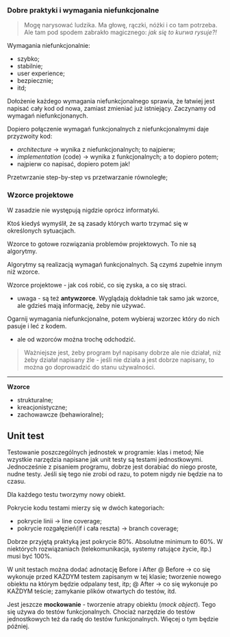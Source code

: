 ### Dobre praktyki i wymagania niefunkcjonalne

>Mogę narysować ludzika. Ma głowę, rączki, nóżki i co tam potrzeba. Ale tam pod spodem zabrakło magicznego: _jak się to kurwa rysuje?!_

Wymagania niefunkcjonalnie:
- szybko;
- stabilnie;
- user experience;
- bezpiecznie;
- itd;

Dołożenie każdego wymagania niefunkcjonalnego sprawia, że łatwiej jest napisać cały kod od nowa, zamiast zmieniać już istniejący.
Zaczynamy od wymagań niefunkcjonanych.

Dopiero połączenie wymagań funkcjonalnych z niefunkcjonalmymi daje przyzwoity kod:
- _architecture_ -> wynika z niefunkcjonalnych; to najpierw;
- _implementation_ (code) -> wynika z funkcjonalnych; a to dopiero potem;
- najpierw co napisać, dopiero potem jak!

Przetwrzanie step-by-step vs przetwarzanie równoległe;

### Wzorce projektowe

W zasadzie nie występują nigdzie oprócz informatyki.

Ktoś kiedyś wymyślił, że są zasady których warto trzymać się w określonych sytuacjach.

Wzorce to gotowe rozwiązania problemów projektowych. To nie są algorytmy.

Algorytmy są realizacją wymagań funkcjonalnych. Są czymś zupełnie innym niż wzorce.

Wzorce projektowe - jak coś robić, co się zyska, a co się straci.
- uwaga - są też **antywzorce**. Wyglądają dokładnie tak samo jak wzorce, ale gdzieś mają informację, żeby nie używać.

Ogarnij wymagania niefunkcjonalne, potem wybieraj wzorzec który do nich pasuje i leć z kodem.
- ale od wzorców można trochę odchodzić.

> Ważniejsze jest, żeby program był napisany dobrze ale nie działał, niż żeby działał napisany źle - jeśli nie działa a jest dobrze napisany, to można go doprowadzić do stanu używalności.

---

**Wzorce**
+ strukturalne;
+ kreacjonistyczne;
+ zachowawcze (behawioralne);

## Unit test
Testowanie poszczególnych jednostek w programie: klas i metod;
Nie wzystkie narzędzia napisane jak unit testy są testami jednostkowymi.
Jednocześnie z pisaniem programu, dobrze jest dorabiać do niego proste, nudne testy. Jeśli się tego nie zrobi od razu, to potem nigdy nie będzie na to czasu.

Dla każdego testu tworzymy nowy obiekt.

Pokrycie kodu testami mierzy się w dwóch kategoriach:
+ pokrycie linii -> line coverage;
+ pokrycie rozgałęzień(if i cała reszta) -> branch coverage;

Dobrze przyjętą praktyką jest pokrycie 80%.
Absolutne minimum to 60%.
W niektórych rozwiązaniach (telekomunikacja, systemy ratujące życie, itp.) musi być 100%.

W unit testach można dodać adnotację Before i After
@ Before -> co się wykonuje przed KAŻDYM testem zapisanym w tej klasie; tworzenie nowego obiektu na którym będzie odpalany test, itp;
@ After -> co się wykonuje po KAŻDYM teście; zamykanie plików otwartych do testów, itd.

Jest jeszcze **mockowanie** - tworzenie atrapy obiektu (_mock object_).
Tego się używa do testów funkcjonalnych. Chociaż narzędzie do testów jednostkowych też da radę do testów funkcjonalnych.
Więcej o tym będzie później.

